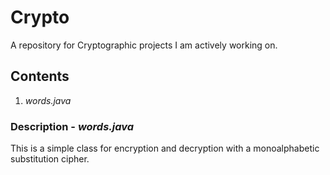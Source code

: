 # **Crypto**  
A repository for Cryptographic projects I am actively working on. 

## Contents
1. _words.java_

### Description - _words.java_
This is a simple class for encryption and decryption with a monoalphabetic substitution cipher.  
